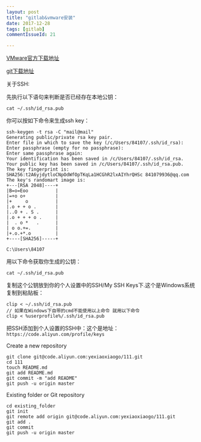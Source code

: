 ```yaml
---
layout: post
title: "gitlab&vmware安装"
date: 2017-12-28
tags: [gitlab]
commentIssueId: 21

---
```


[VMware官方下载地址](https://my.vmware.com/cn/web/vmware/free#desktop_end_user_computing/vmware_workstation_player/14_0)

[git下载地址](https://git-scm.com/downloads)

关于SSH:

先执行以下语句来判断是否已经存在本地公钥：

```shell
cat ~/.ssh/id_rsa.pub
```
你可以按如下命令来生成ssh key：
```shell
ssh-keygen -t rsa -C "mail@mail"
Generating public/private rsa key pair.
Enter file in which to save the key (/c/Users/84107/.ssh/id_rsa):
Enter passphrase (empty for no passphrase):
Enter same passphrase again:
Your identification has been saved in /c/Users/84107/.ssh/id_rsa.
Your public key has been saved in /c/Users/84107/.ssh/id_rsa.pub.
The key fingerprint is:
SHA256:t2A6yjdytloCNpOdWfOpTKqLa1HCGhR2lxAIYhrQHSc 841079936@qq.com
The key's randomart image is:
+---[RSA 2048]----+
|B=o=Eoo          |
|=+o o+           |
|+     o          |
|.o + + o .       |
|..O + . S .      |
|.o + + + o .     |
|  . o *   .      |
| o o.+=.         |
|+.o.+*.o         |
+----[SHA256]-----+

C:\Users\84107
```
用以下命令获取你生成的公钥：
```shell
cat ~/.ssh/id_rsa.pub
```
复制这个公钥放到你的个人设置中的SSH/My SSH Keys下.这个是Windows系统复制到粘贴板：
```shell
clip < ~/.ssh/id_rsa.pub
// 如果在Windows下自带的cmd不能使用以上命令 就用以下命令
clip < %userprofile%/.ssh/id_rsa.pub
```
把SSH添加到个人设置的SSH中：这个是地址：
`https://code.aliyun.com/profile/keys`

Create a new repository
```shell
git clone git@code.aliyun.com:yexiaoxiaogo/111.git
cd 111
touch README.md
git add README.md
git commit -m "add README"
git push -u origin master
```

Existing folder or Git repository
```shell
cd existing_folder
git init
git remote add origin git@code.aliyun.com:yexiaoxiaogo/111.git
git add .
git commit
git push -u origin master
```
